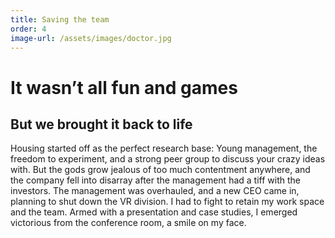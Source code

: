 ```yaml
---
title: Saving the team
order: 4
image-url: /assets/images/doctor.jpg
---
```


# It wasn’t all fun and games

## But we brought it back to life

Housing started off as the perfect research base: Young management, the freedom to experiment, and a strong peer group to discuss your crazy ideas with. But the gods grow jealous of too much contentment anywhere, and the company fell into disarray after the management had a tiff with the investors. The management was overhauled, and a new CEO came in, planning to shut down the VR division. I had to fight to retain my work space and the team. Armed with a presentation and case studies, I emerged victorious from the conference room, a smile on my face.
